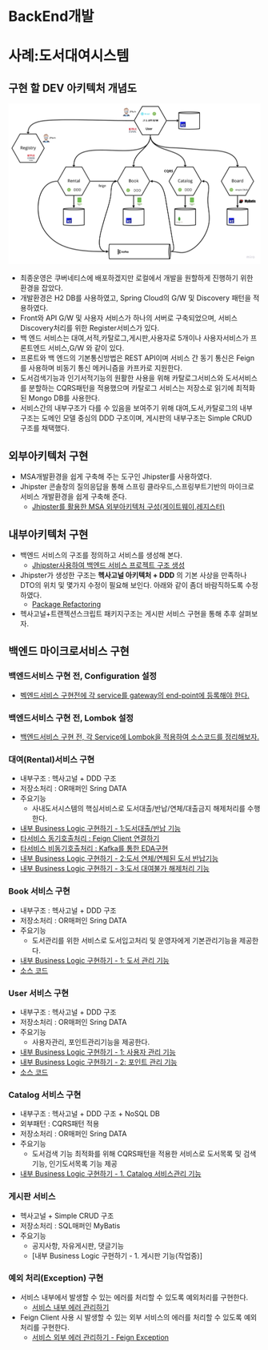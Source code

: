 # BackEnd개발 
# 사례:도서대여시스템
## 구현 할 DEV 아키텍처 개념도 
![image](https://github.com/CNAPS-MSA/CNAPS3/blob/master/img/dev.jpg)

- 최종운영은 쿠버네티스에 배포하겠지만 로컬에서 개발을 원할하게 진행하기 위한 환경을 잡았다.
- 개발환경은 H2 DB를 사용하였고, Spring Cloud의 G/W 및 Discovery 패턴을 적용하였다.
- Front와 API G/W 및 사용자 서비스가 하나의 서버로 구축되었으며, 서비스 Discovery처리를 위한 Register서비스가 있다.
- 백 엔드 서비스는 대여,서적,카탈로그,게시판,사용자로 5개이나 사용자서비스가 프론트엔드 서비스,G/W 와 같이 있다.  
- 프론트와 백 엔드의 기본통신방법은 REST API이며 서비스 간 동기 통신은 Feign를 사용하며 비동기 통신 메커니즘을 카프카로 지원한다.
- 도서검색기능과 인기서적기능의 원활한 사용을 위해 카탈로그서비스와 도서서비스를 분할하는 CQRS패턴을 적용했으며 카탈로그 서비스는 저장소로 읽기에 최적화된 Mongo DB를 사용한다.
- 서비스간의 내부구조가 다를 수 있음을 보여주기 위해 대여,도서,카탈로그의 내부 구조는 도메인 모델 중심의 DDD 구조이며, 게시판의 내부구조는 Simple CRUD 구조를 채택했다.


## 외부아키텍처 구현
- MSA개발환경을 쉽게 구축해 주는 도구인 Jhipster를 사용하였다.
- Jhipster 콘솔창의 질의응답을 통해 스프링 클라우드,스프링부트기반의 마이크로서비스 개발환경을 쉽게 구축해 준다.
  - [Jhipster를 활용한 MSA 외부아키텍처 구성(게이트웨이,레지스터)](/contents/jhipster_guide.md)

## 내부아키텍처 구현
- 백엔드 서비스의 구조를 정의하고 서비스를 생성해 본다.
  - [Jhipster사용하여 백엔드 서비스 프로젝트 구조 생성](/contents/jhipster_guide2.md)
- Jhipster가 생성한 구조는 **헥사고널 아키텍처 + DDD** 의 기본 사상을 만족하나 DTO의 위치 및 몇가지 수정이 필요해 보인다. 아래와 같이 좀더 바람직하도록 수정하였다.
  - [Package Refactoring](/contents/jhipster_package_ref.md)
- 헥사고널+트랜젝션스크립트 패키지구조는  게시판 서비스 구현을 통해 추후 살펴보자.

## 백엔드 마이크로서비스 구현
### 백엔드서비스 구현 전, Configuration 설정
- [벡엔드서비스 구현전에 각 service를 gateway의 end-point에 등록해야 한다.](/contents/endpointadd.md)

### 백엔드서비스 구현 전, Lombok 설정

- [백엔드서비스 구현 전, 각 Service에 Lombok을 적용하여 소스코드를 정리해보자.](/contents/jhipster_lombok.md)

### 대여(Rental)서비스 구현
- 내부구조 : 헥사고널 + DDD 구조
- 저장소처리 : OR매퍼인 Sring DATA 
- 주요기능
  - 사내도서시스템의 핵심서비스로 도서대출/반납/연체/대출금지 해제처리를 수행한다.
- [내부 Business Logic 구현하기 - 1:도서대출/반납 기능](/contents/jhipster_businesslogic.md)
- [타서비스 동기호출처리 : Feign Client 연결하기](/contents/jhipster_feign.md) 
- [타서비스 비동기호출처리 : Kafka를 통한 EDA구현](/contents/jhipster_kafka.md)
- [내부 Business Logic 구현하기 - 2:도서 연체/연체된 도서 반납기능](/contents/OverdueBook.md)
- [내부 Business Logic 구현하기 - 3:도서 대여불가 해제처리 기능](/contents/releaseOverdue.md)
  
### Book 서비스 구현
- 내부구조 : 헥사고널 + DDD 구조
- 저장소처리 : OR매퍼인 Sring DATA 
- 주요기능
  - 도서관리를 위한 서비스로 도서입고처리 및 운영자에게 기본관리기능을 제공한다. 
- [내부 Business Logic 구현하기 - 1: 도서 관리 기능](/contents/book_businesslogic.md)
- [소스 코드](https://github.com/CNAPS-MSA/book)
 
### User 서비스 구현
- 내부구조 : 헥사고널 + DDD 구조
- 저장소처리 : OR매퍼인 Sring DATA 
- 주요기능
  - 사용자관리, 포인트관리기능을 제공한다.
- [내부 Business Logic 구현하기 - 1: 사용자 관리 기능 ](/contents/user_businesslogic.md)
- [내부 Business Logic 구현하기 - 2: 포인트 관리 기능](/contents/user_point.md)
- [소스 코드](https://github.com/CNAPS-MSA/gateway)

    
### Catalog 서비스 구현
- 내부구조 : 헥사고널 + DDD 구조 + NoSQL DB
- 외부패턴 : CQRS패턴 적용
- 저장소처리 : OR매퍼인 Sring DATA 
- 주요기능
  - 도서검색 기능 최적화를 위해 CQRS패턴을 적용한 서비스로 도서목록 및 검색기능, 인기도서목록 기능 제공  
- [내부 Business Logic 구현하기 - 1. Catalog 서비스관리 기능](/contents/catalog_businesslogic.md)

   
### 게시판 서비스 
- 헥사고널 + Simple CRUD 구조 
- 저장소처리 : SQL매퍼인 MyBatis 
- 주요기능 
  - 공지사항, 자유게시판, 댓글기능
  - [내부 Business Logic 구현하기 - 1. 게시판 기능(작업중)]

### 예외 처리(Exception) 구현
- 서비스 내부에서 발생할 수 있는 에러를 처리할 수 있도록 예외처리를 구현한다.
  - [서비스 내부 에러 관리하기](https://engineering-skcc.github.io/msa/jhipster-exception/)
- Feign Client 사용 시 발생할 수 있는 외부 서비스의 에러를 처리할 수 있도록 예외처리를 구현한다.
  - [서비스 외부 에러 관리하기 - Feign Exception](https://engineering-skcc.github.io/msa/jhipster-feign/)
  
